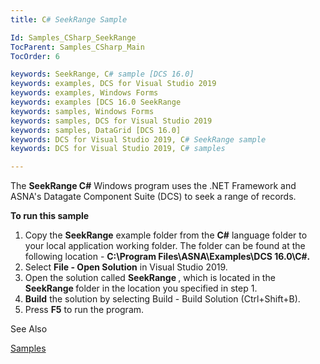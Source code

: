 ```yaml
---
title: C# SeekRange Sample

Id: Samples_CSharp_SeekRange
TocParent: Samples_CSharp_Main
TocOrder: 6

keywords: SeekRange, C# sample [DCS 16.0]
keywords: examples, DCS for Visual Studio 2019
keywords: examples, Windows Forms
keywords: examples [DCS 16.0 SeekRange
keywords: samples, Windows Forms
keywords: samples, DCS for Visual Studio 2019
keywords: samples, DataGrid [DCS 16.0]
keywords: DCS for Visual Studio 2019, C# SeekRange sample
keywords: DCS for Visual Studio 2019, C# samples

---
```


The **SeekRange C#** Windows program uses the .NET Framework and ASNA's Datagate Component Suite (DCS) to seek a range of records.

**To run this sample** 
1. Copy the **SeekRange**  example folder from the **C#** 
					language folder to your local application working folder.  The folder can 
					be found at the following location - **C:\Program Files\ASNA\Examples\DCS 16.0\C#.**
2. Select **File - Open Solution** 
				in Visual Studio 2019.
3. Open the solution called **<strong>SeekRange** </strong>, which is 
					located in the **<strong>SeekRange** </strong> folder 
				in the location you specified in step 1.
4. **Build** 
				the solution by selecting Build - Build Solution (Ctrl+Shift+B).
5. Press **F5**  to run the program.

See Also

[Samples](Samples_Main.html)
